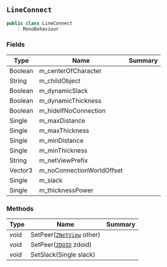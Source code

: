 ## `LineConnect`

```csharp
public class LineConnect
    : MonoBehaviour

```

### Fields

| Type | Name | Summary | 
| --- | --- | --- | 
| Boolean | m_centerOfCharacter |  | 
| String | m_childObject |  | 
| Boolean | m_dynamicSlack |  | 
| Boolean | m_dynamicThickness |  | 
| Boolean | m_hideIfNoConnection |  | 
| Single | m_maxDistance |  | 
| Single | m_maxThickness |  | 
| Single | m_minDistance |  | 
| Single | m_minThickness |  | 
| String | m_netViewPrefix |  | 
| Vector3 | m_noConnectionWorldOffset |  | 
| Single | m_slack |  | 
| Single | m_thicknessPower |  | 


### Methods

| Type | Name | Summary | 
| --- | --- | --- | 
| void | SetPeer([`ZNetView`](./ZNetView.md) other) |  | 
| void | SetPeer([`ZDOID`](./ZDOID.md) zdoid) |  | 
| void | SetSlack(Single slack) |  | 


